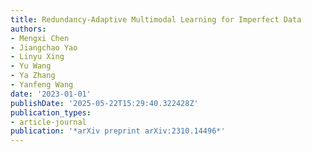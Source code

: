 ```yaml
---
title: Redundancy-Adaptive Multimodal Learning for Imperfect Data
authors:
- Mengxi Chen
- Jiangchao Yao
- Linyu Xing
- Yu Wang
- Ya Zhang
- Yanfeng Wang
date: '2023-01-01'
publishDate: '2025-05-22T15:29:40.322428Z'
publication_types:
- article-journal
publication: '*arXiv preprint arXiv:2310.14496*'
---
```


